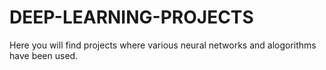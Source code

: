 # DEEP-LEARNING-PROJECTS
  Here you will find projects where various neural networks and alogorithms have been used.
